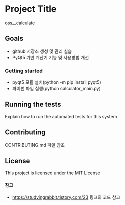 # Project Title

oss__calculate

## Goals

* github 저장소 생성 및 관리 실습
* PyQt5 기반 계산기 기능 및 사용방법 개선

### Getting started

* pyqt5 모듈 설치(python -m pip install pyqt5)
* 파이썬 파일 실행(python calculator_main.py)

## Running the tests

Explain how to run the automated tests for this system

## Contributing

CONTRIBUTING.md 파일 참조

## License

This project is licensed under the MIT License

#### 참고
* https://studyingrabbit.tistory.com/23 링크의 코드 참고
